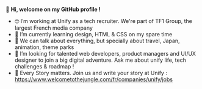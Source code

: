 👋 **Hi, welcome on my GitHub profile !**


- 🤓 I’m working at Unify as a tech recruiter. We're part of TF1 Group, the largest French media company
- 🌱 I’m currently learning design, HTML & CSS on my spare time
- 🎢 We can talk about everything, but specially about travel, Japan, animation, theme parks
- 💞️ I’m looking for talented web developers, product managers and UI/UX designer to join a big digital adventure. Ask me about unify life, tech challenges & roadmap !
- 🚀 Every Story matters. Join us and write your story at Unify : https://www.welcometothejungle.com/fr/companies/unify/jobs

<!---
Wanda-Unify/Wanda-Unify is a ✨ special ✨ repository because its `README.md` (this file) appears on your GitHub profile.
You can click the Preview link to take a look at your changes.
--->
